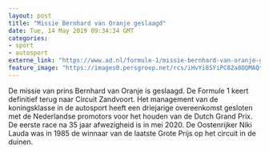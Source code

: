 ```yaml
---
layout: post
title: "Missie Bernhard van Oranje geslaagd"
date: Tue, 14 May 2019 09:34:34 GMT
categories: 
- sport 
- autosport 
externe_link: "https://www.ad.nl/formule-1/missie-bernhard-van-oranje-geslaagd~a04f549a/"
feature_image: "https://images0.persgroep.net/rcs/iHvYi8SYiPC82a8OQMAQtleafFw/diocontent/146418956/_fitwidth/400/?appId=21791a8992982cd8da851550a453bd7f&quality=0.7"
---
```


De missie van prins Bernhard van Oranje is geslaagd. De Formule 1 keert definitief terug naar Circuit Zandvoort. Het management van de koningsklasse in de autosport heeft een driejarige overeenkomst gesloten met de Nederlandse promotors voor het houden van de Dutch Grand Prix. De eerste race na 35 jaar afwezigheid is in mei 2020. De Oostenrijker Niki Lauda was in 1985 de winnaar van de laatste Grote Prijs op het circuit in de duinen.
